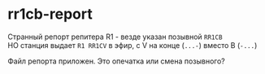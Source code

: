 rr1cb-report
============

Странный репорт репитера R1 - везде указан позывной `RR1CB`  
НО станция выдает `R1 RR1CV` в эфир, с V на конце (`...-`) вместо B (`-...`)

Файл репорта приложен. Это опечатка или смена позывного?
